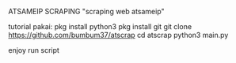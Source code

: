 ATSAMEIP SCRAPING
"scraping web atsameip"

tutorial pakai:
  pkg install python3
  pkg install git
  git clone https://github.com/bumbum37/atscrap
  cd atscrap
  python3 main.py
 

enjoy run script
